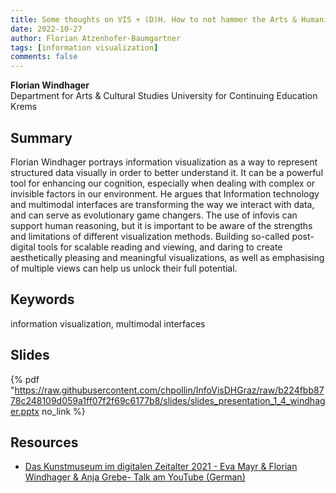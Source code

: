 ```yaml
---
title: Some thoughts on VIS + (D)H. How to not hammer the Arts & Humanities
date: 2022-10-27
author: Florian Atzenhofer-Baumgartner
tags: [information visualization]
comments: false
---
```


**Florian Windhager**\
Department for Arts & Cultural Studies University for Continuing Education Krems

## Summary 

Florian Windhager portrays information visualization as a way to represent structured data visually in order to better understand it. It can be a powerful tool for enhancing our cognition, especially when dealing with complex or invisible factors in our environment. He argues that Information technology and multimodal interfaces are transforming the way we interact with data, and can serve as evolutionary game changers. The use of infovis can support human reasoning, but it is important to be aware of the strengths and limitations of different visualization methods. Building so-called post-digital tools for scalable reading and viewing, and daring to create aesthetically pleasing and meaningful visualizations, as well as emphasising of multiple views can help us unlock their full potential.

## Keywords

information visualization, multimodal interfaces

## Slides

{% pdf "https://raw.githubusercontent.com/chpollin/InfoVisDHGraz/raw/b224fbb8778c248109d059a1ff07f2f69c6177b8/slides/slides_presentation_1_4_windhager.pptx no_link %}

## Resources

* [Das Kunstmuseum im digitalen Zeitalter 2021 - Eva Mayr & Florian Windhager & Anja Grebe- Talk am YouTube (German)](https://www.youtube.com/watch?v=EqllLJDZBu8)